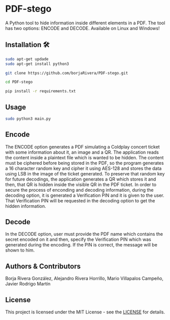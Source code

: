 # PDF-stego

A Python tool to hide information inside different elements in a PDF. The tool has two options: ENCODE and DECODE. Available on Linux and Windows!

## Installation 🛠

```bash
sudo apt-get updade
sudo apt-get install python3

git clone https://github.com/borjaRivera/PDF-stego.git

cd PDF-stego

pip install -r requirements.txt
```

## Usage
```bash
sudo python3 main.py
```

## Encode
The ENCODE option generates a PDF simulating a Coldplay concert ticket with some information about it, an image and a QR. The application reads the content inside a plaintext file which is wanted to be hidden.
The content must be ciphered before being stored in the PDF, so the program generates a 16 character random key and cipher it using AES-128 and stores the data using LSB in the image of the ticket generated. 
To preserve that random key for future decodings, the application generates a QR which stores it and then, that QR is hidden inside the visible QR in the PDF ticket. 
In order to secure the process of enconding and decoding information, during the decoding option, it is generated a Verification PIN and it is given to the user. That Verification PIN will be requested in the decoding option to get the hidden information.

## Decode
In the DECODE option, user must provide the PDF name which contains the secret encoded on it and then, specify the Verification PIN which was generated during the encoding. If the PIN is correct, the message will be shown to him.

## Authors & Contributors
Borja Rivera González,
Alejandro Rivera Horrillo,
Mario Villapalos Campeño,
Javier Rodrigo Martín

## License
This project is licensed under the MIT License - see the [LICENSE](LICENSE) for details.


